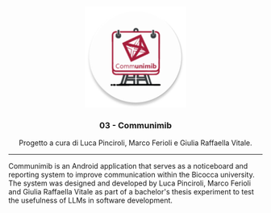 <!-- PROJECT LOGO -->
<br />
<div align="center">
  <a href="https://github.com/Pynci/03-Communimib">
    <img src="app/src/main/res/mipmap-xxxhdpi/ic_launcher_round.webp" alt="Logo" width="200" height="200">
  </a>

  <h3 align="center">03 - Communimib</h3>

  <p align="center">
    Progetto a cura di Luca Pinciroli, Marco Ferioli e Giulia Raffaella Vitale.
  </p>
</div>


---

Communimib is an Android application that serves as a noticeboard and reporting system to improve communication within the Bicocca university.
The system was designed and developed by Luca Pinciroli, Marco Ferioli and Giulia Raffaella Vitale as part of a bachelor's thesis experiment to test the usefulness of LLMs in software development.
